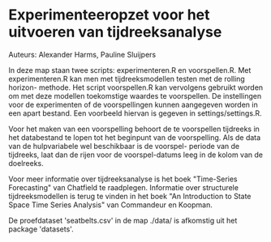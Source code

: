 # Experimenteeropzet voor het uitvoeren van tijdreeksanalyse
Auteurs: Alexander Harms, Pauline Sluijpers

In deze map staan twee scripts: experimenteren.R en voorspellen.R. Met 
experimenteren.R kan men met tijdreeksmodellen testen met de rolling horizon-
methode. Het script voorspellen.R kan vervolgens gebruikt worden om met deze 
modellen toekomstige waardes te voorspellen. De instellingen voor de 
experimenten of de voorspellingen kunnen aangegeven worden in een apart bestand.
Een voorbeeld hiervan is gegeven in settings/settings.R. 

Voor het maken van een voorspelling behoort de te voorspellen tijdreeks in het 
databestand te lopen tot het beginpunt van de voorspelling.
Als de data van de hulpvariabele wel beschikbaar is de voorspel-
periode van de tijdreeks, laat dan de rijen voor de voorspel-datums leeg in de 
kolom van de doelreeks.

Voor meer informatie over tijdreeksanalyse is het boek "Time-Series Forecasting" van 
Chatfield te raadplegen. Informatie over structurele tijdreeksmodellen is terug
te vinden in het boek "An Introduction to State Space Time Series Analysis" van
Commandeur en Koopman.

De proefdataset 'seatbelts.csv' in de map ./data/ is afkomstig uit het package 
'datasets'.
